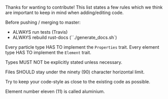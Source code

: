 Thanks for wanting to contribute! This list states a few rules which we think
are important to keep in mind when adding/editing code.


Before pushing / merging to master:
- ALWAYS run tests (Travis)
- ALWAYS rebuild rust-docs (``./generate_docs.sh`)

Every particle type HAS TO implement the `Properties` trait.
Every element type HAS TO implement the `Element` trait.

Types MUST NOT be explicitly stated unless necessary.

Files SHOULD stay under the ninety (90) character horizontal limit.

Try to keep your code-style as close to the existing code as possible.

Element number eleven (11) is called aluminium.
